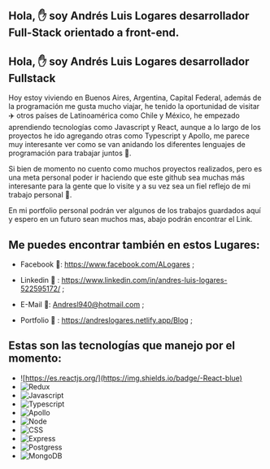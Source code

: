 
## Hola, ✋ soy Andrés Luis Logares desarrollador Full-Stack orientado a front-end.

## Hola, ✋ soy Andrés Luis Logares desarrollador Fullstack

  Hoy estoy viviendo en Buenos Aires, Argentina, Capital Federal, además de la programación me gusta mucho viajar, he tenido la oportunidad de visitar ✈️ otros países de Latinoamérica como Chile y México, he empezado aprendiendo tecnologías como Javascript y React, aunque a lo largo de los proyectos he ido agregando otras como Typescript y Apollo, me parece muy interesante ver como se van anidando los diferentes lenguajes de programación para trabajar juntos 🤝.

  Si bien de momento no cuento como muchos proyectos realizados, pero es una meta personal poder ir haciendo que este github sea muchas más interesante para la gente que lo visite y a su vez sea un fiel reflejo de mi trabajo personal 🚧.
      
 En mi portfolio personal podrán ver algunos de los trabajos guardados aquí y espero en un futuro sean muchos mas, abajo podrán encontrar el Link.
  
  ## Me puedes encontrar también en estos Lugares:
   
  - Facebook 🔗: https://www.facebook.com/ALogares ;
    
  - Linkedin 🔗 : https://www.linkedin.com/in/andres-luis-logares-522595172/ ;
    
  - E-Mail 📧: Andresl940@hotmail.com ;
  
  - Portfolio :briefcase: : https://andreslogares.netlify.app/Blog ; 

## Estas son las tecnologías que manejo por el momento: 

  - ![https://es.reactjs.org/](https://img.shields.io/badge/-React-blue)
  - ![Redux](https://img.shields.io/badge/-Redux-red)
  - ![Javascript](https://img.shields.io/badge/-Javascript-yellow)
  - ![Typescript](https://img.shields.io/badge/-Typescript-green)
  - ![Apollo](https://img.shields.io/badge/-Apollo-red)
  - ![Node](https://img.shields.io/badge/-Node-green)
  - ![CSS](https://img.shields.io/badge/-CSS-yellowgreen)
  - ![Express](https://img.shields.io/badge/-Express-blue)
  - ![Postgress](https://img.shields.io/badge/-Postgress-green)
  - ![MongoDB](https://img.shields.io/badge/-MongoDB-lightgrey)





